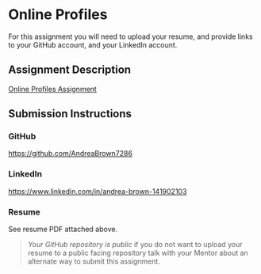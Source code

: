 # Online Profiles
For this assignment you will need to upload your resume, and provide links to your GitHub account, and your LinkedIn account.

## Assignment Description
[Online Profiles Assignment](https://education.launchcode.org/liftoff/assignments/online-profiles/)

## Submission Instructions
 
### GitHub
https://github.com/AndreaBrown7286
 
### LinkedIn
https://www.linkedin.com/in/andrea-brown-141902103

### Resume
See resume PDF attached above.

> *Your GitHub repository is public* if you do not want to upload your resume to a public facing repository talk with your Mentor about an alternate way to submit this assignment.
